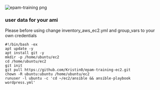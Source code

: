 ![epam-training png](https://user-images.githubusercontent.com/44585557/112894741-48534e00-90ed-11eb-974b-fe9eefda3c64.png)


### user data for your ami
Please before using change inventory_aws_ec2.yml and group_vars to your own credentials

```
#!/bin/bash -ex
apt update -y
apt install git -y
mkdir -p /home/ubuntu/ec2
cd /home/ubuntu/ec2
git init
git pull https://github.com/Kristin0/epam-training-ec2.git
chown -R ubuntu:ubuntu /home/ubuntu/ec2
runuser -l ubuntu -c 'cd ~/ec2/ansible && ansible-playbook wordpress.yml'
